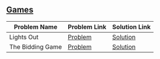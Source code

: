 ## [Games](https://www.hackerrank.com/domains/ai/richman-games)

Problem Name|Problem Link|Solution Link
---|---|---
Lights Out|[Problem](https://www.hackerrank.com/challenges/lightsout/problem)|[Solution](/lightsout.cpp)
The Bidding Game|[Problem](https://www.hackerrank.com/challenges/the-bidding-game/problem)|[Solution](/the-bidding-game.py)
